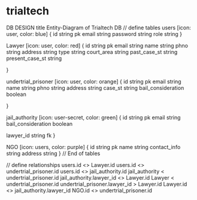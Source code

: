 # trialtech
DB DESIGN
title Entity-Diagram of Trialtech DB
// define tables
users [icon: user, color: blue] {
  id string pk
  email string
  password string
  role string
}

Lawyer [icon: user, color: red] {
  id string pk
  email string
  name string
  phno string
  address string
  type string
  court_area string
  past_case_st string
  present_case_st string
 
}

undertrial_prisoner [icon: user, color: orange] {
  id string pk
  email string
  name string
  phno string
  address string
  case_st string
  bail_consideration boolean

}

jail_authority [icon: user-secret, color: green] {
  id string pk
  email string
  bail_consideration boolean
  
  lawyer_id string fk
}

NGO [icon: users, color: purple] {
  id string pk
  name string
  contact_info string
  address string
}
// End of tables


// define relationships
users.id <> Lawyer.id
users.id <> undertrial_prisoner.id
users.id <> jail_authority.id
jail_authority  < undertrial_prisoner.id
jail_authority.lawyer_id <> Lawyer.id
Lawyer <  undertrial_prisoner.id
undertrial_prisoner.lawyer_id > Lawyer.id
Lawyer.id <> jail_authority.lawyer_id
NGO.id <> undertrial_prisoner.id
